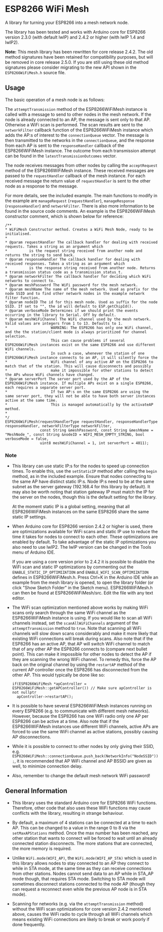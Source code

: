 ESP8266 WiFi Mesh
=================

A library for turning your ESP8266 into a mesh network node.

The library has been tested and works with Arduino core for ESP8266 version 2.3.0 (with default lwIP) and 2.4.2 or higher (with lwIP 1.4 and lwIP2).

**Note:** This mesh library has been rewritten for core release 2.4.2. The old method signatures have been retained for compatibility purposes, but will be removed in core release 2.5.0. If you are still using these old method signatures please consider migrating to the new API shown in the `ESP8266WiFiMesh.h` source file.

Usage
-----

The basic operation of a mesh node is as follows:

The `attemptTransmission` method of the ESP8266WiFiMesh instance is called with a message to send to other nodes in the mesh network. If the node is already connected to an AP, the message is sent only to that AP. Otherwise a WiFi scan is performed. The scan results are sent to the `networkFilter` callback function of the ESP8266WiFiMesh instance which adds the AP:s of interest to the `connectionQueue` vector. The message is then transmitted to the networks in the `connectionQueue`, and the response from each AP is sent to the `responseHandler` callback of the ESP8266WiFiMesh instance. The outcome from each transmission attempt can be found in the `latestTransmissionOutcomes` vector.

The node receives messages from other nodes by calling the `acceptRequest` method of the ESP8266WiFiMesh instance. These received messages are passed to the `requestHandler` callback of the mesh instance. For each received message the return value of `requestHandler` is sent to the other node as a response to the message.

For more details, see the included example. The main functions to modify in the example are `manageRequest` (`requestHandler`), `manageResponse` (`responseHandler`) and `networkFilter`. There is also more information to be found in the source code comments. An example is the ESP8266WiFiMesh constructor comment, which is shown below for reference: 
```
/**
* WiFiMesh Constructor method. Creates a WiFi Mesh Node, ready to be initialised.
*
* @param requestHandler The callback handler for dealing with received requests. Takes a string as an argument which
*          is the request string received from another node and returns the string to send back.
* @param responseHandler The callback handler for dealing with received responses. Takes a string as an argument which
*          is the response string received from another node. Returns a transmission status code as a transmission_status_t.
* @param networkFilter The callback handler for deciding which WiFi networks to connect to.
* @param meshPassword The WiFi password for the mesh network.
* @param meshName The name of the mesh network. Used as prefix for the node SSID and to find other network nodes in the example network filter function.
* @param nodeID The id for this mesh node. Used as suffix for the node SSID. If set to "", the id will default to ESP.getChipId().
* @param verboseMode Determines if we should print the events occurring in the library to Serial. Off by default.
* @param meshWiFiChannel The WiFi channel used by the mesh network. Valid values are integers from 1 to 13. Defaults to 1.
*                    WARNING: The ESP8266 has only one WiFi channel, and the the station/client mode is always prioritized for channel selection.
*                    This can cause problems if several ESP8266WiFiMesh instances exist on the same ESP8266 and use different WiFi channels. 
*                    In such a case, whenever the station of one ESP8266WiFiMesh instance connects to an AP, it will silently force the 
*                    WiFi channel of any active AP on the ESP8266 to match that of the station. This will cause disconnects and possibly 
*                    make it impossible for other stations to detect the APs whose WiFi channels have changed.
* @param serverPort The server port used by the AP of the ESP8266WiFiMesh instance. If multiple APs exist on a single ESP8266, each requires a separate server port. 
*                    If two AP:s on the same ESP8266 are using the same server port, they will not be able to have both server instances active at the same time.                  
*                    This is managed automatically by the activateAP method.
* 
*/
ESP8266WiFiMesh(requestHandlerType requestHandler, responseHandlerType responseHandler, networkFilterType networkFilter, 
                const String &meshPassword, const String &meshName = "MeshNode_", const String &nodeID = WIFI_MESH_EMPTY_STRING, bool verboseMode = false, 
                uint8 meshWiFiChannel = 1, int serverPort = 4011);
```

### Note

* This library can use static IP:s for the nodes to speed up connection times. To enable this, use the `setStaticIP` method after calling the `begin` method, as in the included example. Ensure that nodes connecting to the same AP have distinct static IP:s. Node IP:s need to be at the same subnet as the server gateway (192.168.4 for this library by default). It may also be worth noting that station gateway IP must match the IP for the server on the nodes, though this is the default setting for the library.

  At the moment static IP is a global setting, meaning that all ESP8266WiFiMesh instances on the same ESP8266 share the same static IP settings.

* When Arduino core for ESP8266 version 2.4.2 or higher is used, there are optimizations available for WiFi scans and static IP use to reduce the time it takes for nodes to connect to each other. These optimizations are enabled by default. To take advantage of the static IP optimizations you also need to use lwIP2. The lwIP version can be changed in the Tools menu of Arduino IDE.

  If you are using a core version prior to 2.4.2 it is possible to disable the WiFi scan and static IP optimizations by commenting out the `ENABLE_STATIC_IP_OPTIMIZATION` and `ENABLE_WIFI_SCAN_OPTIMIZATION` defines in ESP8266WiFiMesh.h. Press Ctrl+K in the Arduino IDE while an example from the mesh library is opened, to open the library folder (or click "Show Sketch Folder" in the Sketch menu). ESP8266WiFiMesh.h can then be found at ESP8266WiFiMesh/src. Edit the file with any text editor.

* The WiFi scan optimization mentioned above works by making WiFi scans only search through the same WiFi channel as the ESP8266WiFiMesh instance is using. If you would like to scan all WiFi channels instead, set the `scanAllWiFiChannels` argument of the `attemptTransmission` method to `true`. Note that scanning all WiFi channels will slow down scans considerably and make it more likely that existing WiFi connections will break during scans. Also note that if the ESP8266 has an active AP, that AP will switch WiFi channel to match that of any other AP the ESP8266 connects to (compare next bullet point). This can make it impossible for other nodes to detect the AP if they are scanning the wrong WiFi channel. To remedy this, force the AP back on the original channel by using the `restartAP` method of the current AP controller once the ESP8266 has disconnected from the other AP. This would typically be done like so:

  ```
  if(ESP8266WiFiMesh *apController = ESP8266WiFiMesh::getAPController()) // Make sure apController is not nullptr
    apController->restartAP();
  ```

* It is possible to have several ESP8266WiFiMesh instances running on every ESP8266 (e.g. to communicate with different mesh networks). However, because the ESP8266 has one WiFi radio only one AP per ESP8266 can be active at a time. Also note that if the ESP8266WiFiMesh instances use different WiFi channels, active APs are forced to use the same WiFi channel as active stations, possibly causing AP disconnections.

* While it is possible to connect to other nodes by only giving their SSID, e.g. `ESP8266WiFiMesh::connectionQueue.push_back(NetworkInfo("NodeSSID"));`, it is recommended that AP WiFi channel and AP BSSID are given as well, to minimize connection delay.

* Also, remember to change the default mesh network WiFi password!

General Information
---------------------------

* This library uses the standard Arduino core for ESP8266 WiFi functions. Therefore, other code that also uses these WiFi functions may cause conflicts with the library, resulting in strange behaviour.

* By default, a maximum of 4 stations can be connected at a time to each AP. This can be changed to a value in the range 0 to 8 via the `setMaxAPStations` method. Once the max number has been reached, any other station that wants to connect will be forced to wait until an already connected station disconnects. The more stations that are connected, the more memory is required.

* Unlike `WiFi.mode(WIFI_AP)`, the `WiFi.mode(WIFI_AP_STA)` which is used in this library allows nodes to stay connected to an AP they connect to while in STA mode, at the same time as they can receive connections from other stations. Nodes cannot send data to an AP while in STA_AP mode though, that requires STA mode. Switching to STA mode will sometimes disconnect stations connected to the node AP (though they can request a reconnect even while the previous AP node is in STA mode).

* Scanning for networks (e.g. via the `attemptTransmission` method) without the WiFi scan optimizations for core version 2.4.2 mentioned above, causes the WiFi radio to cycle through all WiFi channels which means existing WiFi connections are likely to break or work poorly if done frequently.
